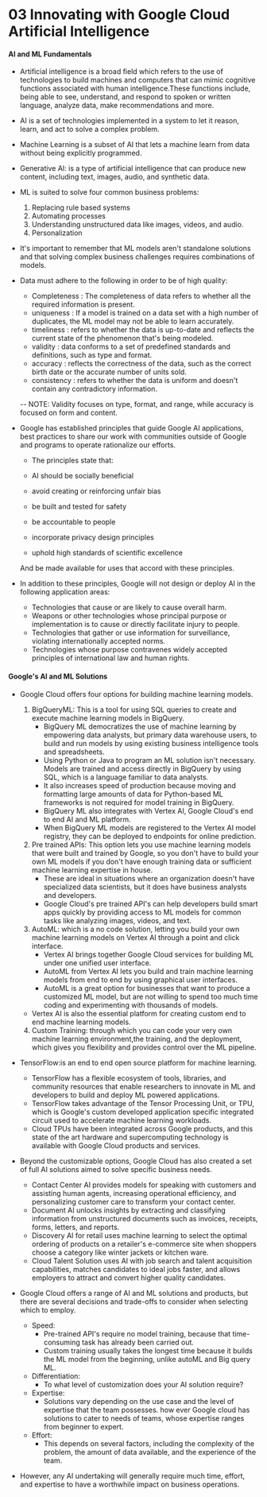 # 03 Innovating with Google Cloud Artificial Intelligence

#### AI and ML Fundamentals
* Artificial intelligence is a broad field which refers to the use of technologies to build machines and computers that can mimic cognitive functions associated with human intelligence.These functions include, being able to see, understand, and respond to spoken or written language, analyze data, make recommendations and more.
* AI is a set of technologies implemented in a system to let it reason, learn, and act to solve a complex problem.
* Machine Learning is a subset of AI that lets a machine learn from data without being explicitly programmed.
* Generative AI:  is a type of artificial intelligence that can produce new content, including text, images, audio, and synthetic data.
* ML is suited to solve four common business problems:
    1. Replacing rule based systems
    2. Automating processes
    3. Understanding unstructured data like images, videos, and audio.
    4. Personalization

* It's important to remember that ML models aren't standalone solutions and that solving complex business challenges requires combinations of models.

* Data must adhere to the following  in order to be of high quality:

    * Completeness : The completeness of data refers to whether all the required information is present.
    * uniqueness : If a model is trained on a data set with a high number of duplicates, the ML model may not be able to learn accurately.
    * timeliness : refers to whether the data is up-to-date and reflects the current state of the phenomenon that's being modeled.
    * validity : data conforms to a set of predefined standards and definitions, such as type and format.
    * accuracy : reflects the correctness of the data, such as the correct birth date or the accurate number of units sold.
    * consistency :  refers to whether the data is uniform and doesn't contain any contradictory information.

    -- NOTE: Validity focuses on type, format, and range, while accuracy is focused on form and content.

* Google has established principles that guide Google AI applications, best practices to share our work with communities outside of Google and programs to operate rationalize our efforts.
    * The principles state that:
    
    * AI should be socially beneficial 
    * avoid creating or reinforcing unfair bias
    * be built and tested for safety
    * be accountable to people
    * incorporate privacy design principles
    * uphold high standards of scientific excellence

    And be made available for uses that accord with these principles.

* In addition to these principles, Google will not design or deploy AI in the following application areas:
    * Technologies that cause or are likely to cause overall harm.
    * Weapons or other technologies whose principal purpose or implementation is to cause or directly facilitate injury to people.
    * Technologies that gather or use information for surveillance, violating internationally accepted norms.
    * Technologies whose purpose contravenes widely accepted principles of international law and human rights.

#### Google's AI and ML Solutions

* Google Cloud offers four options for building machine learning models.
    1. BigQueryML: This is a tool for using SQL queries to create and execute machine learning models in BigQuery.
        * BigQuery ML democratizes the use of machine learning by empowering data analysts, but primary data warehouse users, to build and run models by using existing business intelligence tools and spreadsheets.
        * Using Python or Java to program an ML solution isn't necessary. Models are trained and access directly in BigQuery by using SQL, which is a language familiar to data analysts.
        * It also increases speed of production because moving and formatting large amounts of data for Python-based ML frameworks is not required for model training in BigQuery.
        * BigQuery ML also integrates with Vertex AI, Google Cloud's end to end AI and ML platform.
        * When BigQuery ML models are registered to the Vertex AI model registry, they can be deployed to endpoints for online prediction.
    2. Pre trained APIs: This option lets you use machine learning models that were built and trained by Google, so you don't have to build your own ML models if you don't have enough training data or sufficient machine learning expertise in house.
        * These are ideal in situations where an organization doesn't have specialized data scientists, but it does have business analysts and developers.
        * Google Cloud's pre trained API's can help developers build smart apps quickly by providing access to ML models for common tasks like analyzing images, videos, and text.
    3. AutoML: which is a no code solution, letting you build your own machine learning models on Vertex AI through a point and click interface.
        * Vertex AI brings together Google Cloud services for building ML under one unified user interface.
        * AutoML from Vertex AI lets you build and train machine learning models from end to end by using graphical user interfaces.
        * AutoML is a great option for businesses that want to produce a customized ML model, but are not willing to spend too much time coding and experimenting with thousands of models.
    * Vertex AI is also the essential platform for creating custom end to end machine learning models.
    4. Custom Training: through which you can code your very own machine learning environment,the training, and the deployment, which gives you flexibility and provides control over the ML pipeline.

* TensorFlow:is an end to end open source platform for machine learning.
    * TensorFlow has a flexible ecosystem of tools, libraries, and community resources that enable researchers to innovate in ML and developers to build and deploy ML powered applications.
    * TensorFlow takes advantage of the Tensor Processing Unit, or TPU, which is Google's custom developed application specific integrated circuit used to accelerate machine learning workloads.
    * Cloud TPUs have been integrated across Google products, and this state of the art hardware and supercomputing technology is available with Google Cloud products and services.

* Beyond the customizable options, Google Cloud has also created a set of full AI solutions aimed to solve specific business needs.
    * Contact Center AI provides models for speaking with customers and assisting human agents, increasing operational efficiency, and personalizing customer care to transform your contact center.
    * Document AI unlocks insights by extracting and classifying information from unstructured documents such as invoices, receipts, forms, letters, and reports.
    * Discovery AI for retail uses machine learning to select the optimal ordering of products on a retailer's e-commerce site when shoppers choose a category like winter jackets or kitchen ware.
    * Cloud Talent Solution uses AI with job search and talent acquisition capabilities, matches candidates to ideal jobs faster, and allows employers to attract and convert higher quality candidates.

* Google Cloud offers a range of AI and ML solutions and products, but there are several decisions and trade-offs to consider when selecting which to employ.
    * Speed:
        * Pre-trained API's require no model training, because that time-consuming task has already been carried out.
        * Custom training usually takes the longest time because it builds the ML model from the beginning, unlike autoML and Big query ML.
    * Differentiation:
        * To what level of customization does your AI solution require?
    * Expertise: 
        * Solutions vary depending on the use case and the level of expertise that the team possesses. how ever Google cloud has solutions to cater to needs of teams, whose expertise ranges from beginner to expert.
    * Effort:
        * This depends on several factors, including the complexity of the problem, the amount of data available, and the experience of the team.

* However, any AI undertaking will generally require much time, effort, and expertise to have a worthwhile impact on business operations.
